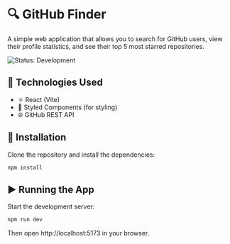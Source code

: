 # 🔍 GitHub Finder

A simple web application that allows you to search for GitHub users, view their profile statistics, and see their top 5 most starred repositories.

![Status: Development](https://img.shields.io/badge/Status-Development-yellow)

## 🧰 Technologies Used

- ⚛️ React (Vite)
- 💅 Styled Components (for styling)
- 🌐 GitHub REST API

## 🚀 Installation

Clone the repository and install the dependencies:

```bash
npm install
```

## ▶️ Running the App

Start the development server:

```bash
npm run dev
```

Then open http://localhost:5173 in your browser.
